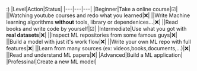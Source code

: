 :)
|Level|Action|Status| 
|---|---|---|
|Beginner|Take a online course|☑|
||Watching youtube courses and redo  what you learned|❌|
||Write Machine learning algorithms **without** tools, library or dependenices...|❌|
||Read books and write code by yourself|☑|
|Intermediate|Use what you got with **real datasets**|❌|
||Inspect ML repositories from some famous guys|❌|
||Build a model with just it's work flow|❌|
||Write your own ML repo with full features|❌|
||Learn from many sources (ex: videos,books,documents,...)|❌|
||Read and understand ML papers|❌|
|Advanced|Build a ML application|
|Professinal|Create a new ML model|

